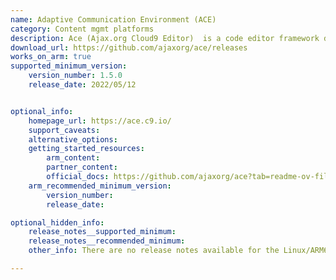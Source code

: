```yaml
---
name: Adaptive Communication Environment (ACE)
category: Content mgmt platforms
description: Ace (Ajax.org Cloud9 Editor)  is a code editor framework designed for building and enhancing online development environments.
download_url: https://github.com/ajaxorg/ace/releases
works_on_arm: true
supported_minimum_version:
    version_number: 1.5.0
    release_date: 2022/05/12


optional_info:
    homepage_url: https://ace.c9.io/
    support_caveats:
    alternative_options:
    getting_started_resources:
        arm_content:
        partner_content:
        official_docs: https://github.com/ajaxorg/ace?tab=readme-ov-file#building-ace
    arm_recommended_minimum_version:
        version_number:
        release_date:

optional_hidden_info:
    release_notes__supported_minimum:
    release_notes__recommended_minimum:
    other_info: There are no release notes available for the Linux/ARM64. Ace is platform-independent, the first release of ace 1.5.0, is successfully tested on the Neoverse N1 via tar.

---
```

